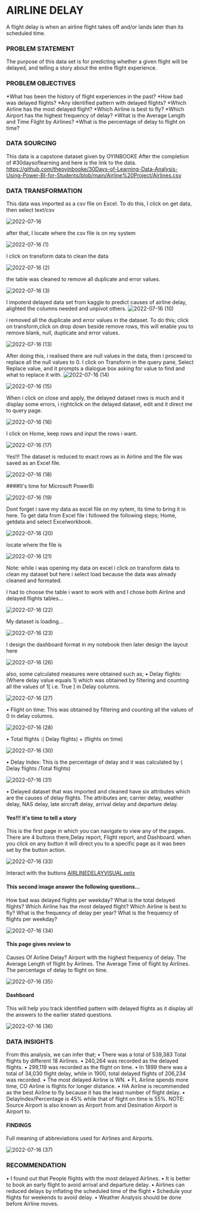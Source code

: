 # AIRLINE DELAY
A flight delay is when an airline flight takes off and/or lands later than its scheduled time.


### PROBLEM STATEMENT
The purpose of this data set is for predicting whether a given flight will be delayed, and telling a story about the entire flight experience.

### PROBLEM OBJECTIVES
*What has been the history of flight experiences in the past?
*How bad was delayed flights?
*Any identified pattern with delayed flights?
*Which Airline has the most delayed flight?
*Which Airline is best to fly?
*Which Airport has the highest frequency of delay?
*What is the Average Length and Time Flight by Airlines?
*What is the percentage of delay to flight on time?


### DATA SOURCING
This data is a capstone dataset given by OYINBOOKE After the completion of #30daysoflearning and  here is the link to the data. https://github.com/theoyinbooke/30Days-of-Learning-Data-Analysis-Using-Power-BI-for-Students/blob/main/Airline%20Project/Airlines.csv

### DATA TRANSFORMATION
This data was imported as a csv file on Excel.
To do this, I click on get data, then select text/csv 

![2022-07-16](https://user-images.githubusercontent.com/107118603/179371695-2dd042da-b670-45db-8eb6-d203569cc836.png)




after that, I locate where the csv file is on my system

![2022-07-16 (1)](https://user-images.githubusercontent.com/107118603/179372393-83aeb77e-5a1e-4ddd-979e-0f0086429029.png)





I click on transform data to clean the data

![2022-07-16 (2)](https://user-images.githubusercontent.com/107118603/179372447-bf75963e-eab8-4918-b246-83393848f37b.png)





the table was cleaned to remove all duplicate and error values.

![2022-07-16 (3)](https://user-images.githubusercontent.com/107118603/179372481-bdae3409-6ce1-484c-a982-80bb87eac73d.png)




I impoterd delayed data set from kaggle to predict causes of airline delay, alighted the columns needed and unpivot others.
![2022-07-16 (10)](https://user-images.githubusercontent.com/107118603/179373650-95abca98-51e3-4c11-b703-ee1581bfe908.png)





i removed all the duplicate and error values in the dataset.
To do this;
click on transform,click on drop down beside remove rows, this will enable you to remove blank, null, duplicate and error values.

![2022-07-16 (13)](https://user-images.githubusercontent.com/107118603/179372681-a24606fb-9c6b-4ee3-9b18-47abaeb84e2d.png)




After doing this, i realised there are null values in the data, then i proceed to replace all the null values to 0.
I click on Transform in the query pane, Select Replace value, and it prompts a dialogue box asking for value to find and what to replace it with.
![2022-07-16 (14)](https://user-images.githubusercontent.com/107118603/179372820-d69e3f33-0263-4506-95d5-b35f0ad5b8a5.png)

![2022-07-16 (15)](https://user-images.githubusercontent.com/107118603/179372895-a2b5b993-0cba-4f1d-828c-6beb0a0e853d.png)




When i click on close and apply, the delayed dataset rows is much and it display some errors, i rightclick on the delayed dataset, edit and it direct me to query page.

![2022-07-16 (16)](https://user-images.githubusercontent.com/107118603/179372919-17636d3c-574f-4c83-8b87-e181873b3390.png)



I click on Home, keep rows and input the rows i want.

![2022-07-16 (17)](https://user-images.githubusercontent.com/107118603/179372986-bb12685e-eae1-4e90-b0fe-b4893cce06eb.png)




Yes!!!
The dataset is reduced to exact rows as in Airline and the file was saved as an Excel file.

![2022-07-16 (18)](https://user-images.githubusercontent.com/107118603/179373038-6bd28f71-dbd9-4e9c-8b4b-3412684a5f48.png)




####It's time for Microsoft PowerBi

![2022-07-16 (19)](https://user-images.githubusercontent.com/107118603/179373077-761cab89-dbc3-4d15-ad54-a2e0d672119a.png)




Dont forget i save my data as excel file on my sytem, its time to bring it in here.
To get data from Excel file i followed the following steps;
Home, getdata and select Excelworkbook.

![2022-07-16 (20)](https://user-images.githubusercontent.com/107118603/179373147-cfc9bba0-7b79-487e-b4e7-490ef28f6aad.png)




locate where the file is

![2022-07-16 (21)](https://user-images.githubusercontent.com/107118603/179373155-35049da8-c8b4-46dd-b656-78aec844e440.png)


Note: while i was opening my data on excel i click on transform data to clean my dataset but here i select load because the data was already cleaned and formated.

I had to choose the table i want to work with and I chose both  Airline and delayed flights tables...

![2022-07-16 (22)](https://user-images.githubusercontent.com/107118603/179373186-4f608b64-1347-4db5-b101-64de1dc62379.png)



My dataset is loading...

![2022-07-16 (23)](https://user-images.githubusercontent.com/107118603/179373224-0778d578-4cf8-4f1a-971c-ad745e4154f1.png)



I design the dashboard format in my notebook then later design the layout here

![2022-07-16 (26)](https://user-images.githubusercontent.com/107118603/179373352-331479cb-f04a-4317-b17a-0d134cf4c884.png)




also, some calculated measures were obtained such as;
•	Delay flights: (Where delay value equals 1) which was obtained by filtering and counting all the values of 1[ i.e. True ] in Delay columns.

![2022-07-16 (27)](https://user-images.githubusercontent.com/107118603/179373340-b9991692-5684-49c0-9e9d-5ac1b887517b.png)



•	Flight on time: This was obtained by filtering and counting all the values of 0 in delay columns.

![2022-07-16 (28)](https://user-images.githubusercontent.com/107118603/179373364-0316fe98-7805-4b1e-8ebf-43e81ad0ce06.png)



•	Total flights :( Delay flights) + (flights on time)

![2022-07-16 (30)](https://user-images.githubusercontent.com/107118603/179373381-789971ac-262b-42a0-9194-dcc552f60c9e.png)



•	Delay Index: This is the percentage of delay and it was calculated by ( Delay flights /Total flights) 

![2022-07-16 (31)](https://user-images.githubusercontent.com/107118603/179373389-47469afa-33d0-46a2-a84f-de37975474dd.png)



•	Delayed dataset that was imported and cleaned have six attributes which are the causes of delay flights. The attributes are; carrier delay, weather delay, NAS delay, late aircraft delay, arrival delay and departure delay.



#### Yes!!! it's time to tell a story
This is the first page in which you can navigate to view any of the pages.
There are 4 buttons there,Delay report, Flight report, and Dashboard. when you click on any button it will direct you to a specific page as it was been set by the button action. 

![2022-07-16 (33)](https://user-images.githubusercontent.com/107118603/179371759-ddd115de-cd9c-4f34-80f9-02272acc2090.png)


Interact with the buttons
[AIRLINEDELAYVISUAL.pptx](https://github.com/myroyalgold/Airline-Delay/files/9126701/AIRLINEDELAYVISUAL.pptx)





#### This second image answer the following questions...
How bad was delayed flights per weekday?
What is the total delayed flights?
Which Airline has the most delayed flight?
Which Airline is best to fly?
What is the frequency of delay per year?
What is the frequency of flights per weekday?

![2022-07-16 (34)](https://user-images.githubusercontent.com/107118603/179371769-1fd48324-3ec7-4e80-9721-7aec3432c51d.png)




#### This page gives review to
Causes Of Airline Delay?
Airport with the highest frequency of delay.
The Average Length of flight by Airlines. 
The Average Time of flight by Airlines. 
The percentage of delay to flight on time.

![2022-07-16 (35)](https://user-images.githubusercontent.com/107118603/179371788-d481961b-3bdf-4850-947e-07d84acaf05d.png)




#### Dashboard 
This will help you track identified pattern with delayed flights as it display all the answers to the earlier stated questions.

![2022-07-16 (36)](https://user-images.githubusercontent.com/107118603/179371790-d8789bda-e8ad-4925-b8fb-85b677d59dec.png)




### DATA INSIGHTS
From this analysis, we can infer that;
•	There was a total of 539,383 Total flights by different 18 Airlines.
•	240,264 was recorded as the delayed flights.
•	299,119 was recorded as the flight on time.
•	In 1899 there was a total of 34,030 flight delay, while in 1900, total delayed flights of 206,234 was recorded.
•	The most delayed Airline is WN.
•	FL Airline spends more time, CO Airline is flights  for longer distance.
•	HA Airline is recommended as the best Airline to fly because it has the least number of flight delay.
•	DelayIndex/Percentage is 45% while that of flight on time is 55%.
NOTE: Source Airport is also known as Airport from and Desination Airport is Airport to.



#### FINDINGS
Full meaning of abbreviations used for Airlines and Airports.

![2022-07-16 (37)](https://user-images.githubusercontent.com/107118603/179372270-3cf84de2-e9cc-457c-91e6-7faa51b10d48.png)



### RECOMMENDATION 
•	I found out that People flights with the most delayed Airlines.
•	It is better to book an early flight to avoid arrival and departure delay.
•	Airlines can reduced delays by inflating the scheduled time of the flight
•	Schedule your flights for weekends to avoid delay.
•	Weather Analysis should be done before Airline moves.
